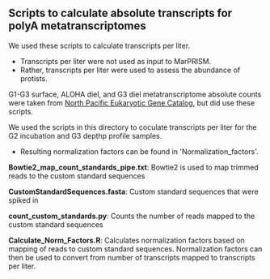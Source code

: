 ## **Scripts to calculate absolute transcripts for polyA metatranscriptomes**  

We used these scripts to calculate transcripts per liter. 
   - Transcripts per liter were not used as input to MarPRISM. 
   - Rather, transcripts per liter were used to assess the abundance of protists. 

G1-G3 surface, ALOHA diel, and G3 diel metatranscriptome absolute counts were taken from [North Pacific Eukaryotic Gene Catalog](https://www.nature.com/articles/s41597-024-04005-5), but did use these scripts. 

We used the scripts in this directory to coculate transcripts per liter for the G2 incubation and G3 depthp profile samples. 
   - Resulting normalization factors can be found in 'Normalization_factors'.

**Bowtie2_map_count_standards_pipe.txt**: Bowtie2 is used to map trimmed reads to the custom standard sequences

**CustomStandardSequences.fasta**: Custom standard sequences that were spiked in

**count_custom_standards.py**: Counts the number of reads mapped to the custom standard sequences

**Calculate_Norm_Factors.R**: Calculates normalization factors based on mapping of reads to custom standard sequences. Normalization factors can then be used to convert from number of transcripts mapped to transcripts per liter. 


